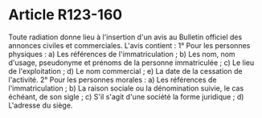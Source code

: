 # Article R123-160

Toute radiation donne lieu à l'insertion d'un avis au Bulletin officiel des annonces civiles et commerciales.   L'avis contient :   1° Pour les personnes physiques :   a) Les références de l'immatriculation ;   b) Les nom, nom d'usage, pseudonyme et prénoms de la personne immatriculée ;   c) Le lieu de l'exploitation ;   d) Le nom commercial ;   e) La date de la cessation de l'activité.   2° Pour les personnes morales :   a) Les références de l'immatriculation ;   b) La raison sociale ou la dénomination suivie, le cas échéant, de son sigle ;   c) S'il s'agit d'une société la forme juridique ;   d) L'adresse du siège.
